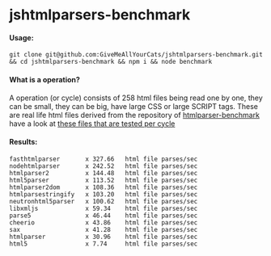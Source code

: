 # jshtmlparsers-benchmark

#### Usage:

`git clone git@github.com:GiveMeAllYourCats/jshtmlparsers-benchmark.git && cd jshtmlparsers-benchmark && npm i && node benchmark`

#### What is a operation?

A operation (or cycle) consists of 258 html files being read one by one, they can be small, they can be big, have large CSS or large SCRIPT tags. These are real life html files derived from the repository of [htmlparser-benchmark](https://github.com/AndreasMadsen/htmlparser-benchmark) have a look at [these files that are tested per cycle](https://github.com/GiveMeAllYourCats/jshtmlparsers-benchmark/tree/master/html)

#### Results:

```
fasthtmlparser       x 327.66   html file parses/sec
nodehtmlparser       x 242.52   html file parses/sec
htmlparser2          x 144.48   html file parses/sec
html5parser          x 113.52   html file parses/sec
htmlparser2dom       x 108.36   html file parses/sec
htmlparsestringify   x 103.20   html file parses/sec
neutronhtml5parser   x 100.62   html file parses/sec
libxmljs             x 59.34    html file parses/sec
parse5               x 46.44    html file parses/sec
cheerio              x 43.86    html file parses/sec
sax                  x 41.28    html file parses/sec
htmlparser           x 30.96    html file parses/sec
html5                x 7.74     html file parses/sec
```
